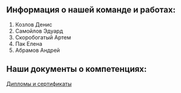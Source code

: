 ## Информация о нашей команде и работах:

1. Козлов Денис
2. Самойлов Эдуард
3. Скоробогатый Артем
4. Пак Елена
5. Абрамов Андрей

## Наши документы о компетенциях:  

[Дипломы и сертификаты](https://github.com/andrzejabramov/command_portfolio/blob/main/sertificats/OUR_SERTIFICATS.md)  